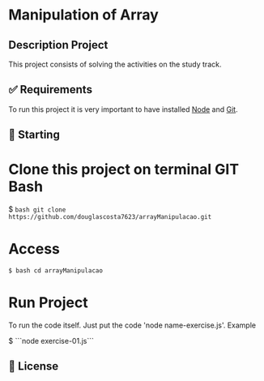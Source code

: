 # Manipulation of Array

## Description Project
<p align="justify"> This project consists of solving the activities on the study track.</p>

## :white_check_mark: Requirements ##

To run this project it is very important to have installed [Node](https://nodejs.org/) and [Git](https://git-scm.com).

## :checkered_flag: Starting ##


# Clone this project on terminal GIT Bash

$ ```bash git clone https://github.com/douglascosta7623/arrayManipulacao.git```

# Access
```$ bash cd arrayManipulacao```

# Run Project
<p align="justify">To run the code itself. Just put the code 'node name-exercise.js'. Example</p>
$ ```node exercise-01.js```



## :memo: License ##
